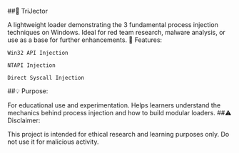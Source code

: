 ##🚀 TriJector

A lightweight loader demonstrating the 3 fundamental process injection techniques on Windows. Ideal for red team research, malware analysis, or use as a base for further enhancements.
🔧 Features:

    Win32 API Injection

    NTAPI Injection

    Direct Syscall Injection
##💡 Purpose:

For educational use and experimentation. Helps learners understand the mechanics behind process injection and how to build modular loaders.
##⚠️ Disclaimer:

This project is intended for ethical research and learning purposes only. Do not use it for malicious activity.
